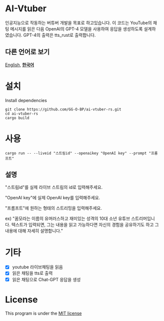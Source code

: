 # AI-Vtuber
인공지능으로 작동하는 버튜버 개발을 목표로 하고있습니다.
이 코드는 YouTube의 채팅 메시지를 읽은 다음 OpenAI의 GPT-4 모델을 사용하여 응답을 생성하도록 설계하였습니다.
GPT-4의 출력은 tts_rust로 출력합니다.


## 다른 언어로 보기

[English](./README.md), [**한국어**](./README.ko.md)

# 설치
Install dependencies
```
git clone https://github.com/GG-O-BP/ai-vtuber-rs.git
cd ai-vtuber-rs
cargo build
```

# 사용
```
cargo run -- --liveid "스트림id" --openaikey "OpenAI key" --prompt "프롬프트"
```

## 설명
"스트림id"를 실제 라이브 스트림의 id로 입력해주세요.

"OpenAI key"에 실제 OpenAI key를 입력해주세요.

"프롬프트"에 원하는 형태의 스트리밍을 입력해주세요.

ex) "꿈모라는 이름의 유머러스하고 재미있는 성격의 10대 소년 유튜브 스트리머입니다. 텍스트가 입력되면, 그는 내용을 읽고 가능하다면 자신의 경험을 공유하기도 하고 그 내용에 대해 자세히 설명합니다."


# 기타

- [x] youtube 라이브채팅을 읽음
- [x] 읽은 채팅을 tts로 출력
- [x] 읽은 채팅으로 Chat-GPT 응답을 생성

# License
This program is under the [MIT license](/LICENSE) 

